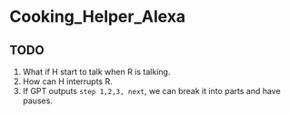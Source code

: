 # Cooking_Helper_Alexa
## TODO
1. What if H start to talk when R is talking.
2. How can H interrupts R.
3. If GPT outputs `step 1,2,3, next`, we can break it into parts and have pauses.
